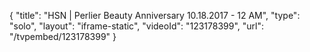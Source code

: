 {
    "title": "HSN | Perlier Beauty Anniversary 10.18.2017 - 12 AM",
    "type": "solo",
    "layout": "iframe-static",
    "videoId": "123178399",
    "url": "\/tvpembed\/123178399"
}